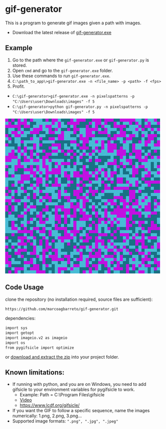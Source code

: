 # gif-generator

This is a program to generate gif images given a path with images.

* Download the latest release of [gif-generator.exe](https://github.com/marcoagbarreto/gif-generator/releases/download/v0.1.0/gif-generator.exe)

## Example

1. Go to the path where the ``gif-generator.exe`` or ``gif-generator.py`` is stored.
2. Open ``cmd`` and go to the ``gif-generator.exe`` folder.
3. Use these commands to run ``gif-generator.exe``.
4. ``C:\path_to_app\>gif-generator.exe -n <file_name> -p <path> -f <fps>``
5. Profit.

* ``C:\gif-generator>gif-generator.exe -n pixelspatterns -p "C:\Users\user\Downloads\images" -f 5``
* ``C:\gif-generator>python gif-generator.py -n pixelspatterns -p "C:\Users\user\Downloads\images" -f 5``

![example](pixelspatterns.gif)

## Code Usage

clone the repository (no installation required, source files are sufficient):
        
    https://github.com/marcoagbarreto/gif-generator.git

dependencies:

    import sys
    import getopt
    import imageio.v2 as imageio
    import os
    from pygifsicle import optimize

or [download and extract the zip](https://github.com/marcoagbarreto/gif-generator/archive/main.zip) into your project folder.

## Known limitations:
* If running with python, and you are on Windows, you need to add gifsicle to your environment variables for pygifsicle to work.
  * Example: Path = C:\Program Files\gifsicle 
  * [Video](https://www.youtube.com/watch?v=5gdhQyP9Eog&t=125s)
  * https://www.lcdf.org/gifsicle/ 
* If you want the GIF to follow a specific sequence, name the images numerically: 1.png, 2.png, 3.png...
* Supported image formats: ``".png", ".jpg", ".jpeg"``

